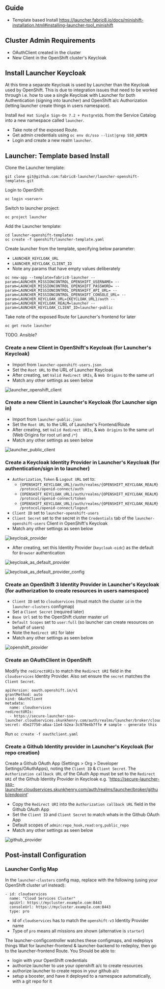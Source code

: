 ## Guide

* Template based Install https://launcher.fabric8.io/docs/minishift-installation.html#installing-launcher-tool_minishift

## Cluster Admin Requirements

* OAuthClient created in the cluster
* New Client in the OpenShift cluster's Keycloak

## Install Launcher Keycloak

At this time a separate Keycloak is used by Launcher than the Keycloak used by OpenShift.
This is due to integration issues that need to be worked through i.e. how to use a single Keycloak with Launcher for both Authentication (signing into launcher) and OpenShift a/c Authorization (letting launcher create things in users namespace).

Install `Red Hat Single Sign-On 7.2 + PostgreSQL` from the Service Catalog into a new namespace called `launcher`.

* Take note of the exposed Route.
* Get admin credentials using `oc env dc/sso --list|grep SSO_ADMIN`
* Login and create a new realm `launcher`.

## Launcher: Template based Install

Clone the Launcher template:

`git clone git@github.com:fabric8-launcher/launcher-openshift-templates.git`

Login to OpenShift:

`oc login <server>`

Switch to launcher project:

`oc project launcher`

Add the Launcher template:

```
cd launcher-openshift-templates
oc create -f openshift/launcher-template.yaml
```

Create launcher from the template, specifying below parameter:

* `LAUNCHER_KEYCLOAK_URL`
* `LAUNCHER_KEYCLOAK_CLIENT_ID`
* Note any params that have empty values deliberately

```
oc new-app --template=fabric8-launcher --param=LAUNCHER_MISSIONCONTROL_OPENSHIFT_USERNAME= --param=LAUNCHER_MISSIONCONTROL_OPENSHIFT_PASSWORD= --param=LAUNCHER_MISSIONCONTROL_OPENSHIFT_API_URL= --param=LAUNCHER_MISSIONCONTROL_OPENSHIFT_CONSOLE_URL= --param=LAUNCHER_KEYCLOAK_URL={KEYCLOAK_URL}/auth --param=LAUNCHER_KEYCLOAK_REALM=launcher --param=LAUNCHER_KEYCLOAK_CLIENT_ID=launcher-public
```

Take note of the exposed Route for Launcher's frontend for later

```
oc get route launcher
```

TODO. Ansible?

### Create a new Client in **OpenShift's Keycloak** (for Launcher's Keycloak)

* Import from `launcher-openshift-users.json`
* Set the `Root URL` to the URL of Launcher Keycloak
* After creating, set `Valid Redirect URIs`, & `Web Origins` to the same url
* Match any other settings as seen below

![launcher_openshift_client](launcher_openshift_client.png)

### Create a new Client in **Launcher's Keycloak** (for Launcher sign in)

* Import from `launcher-public.json`
* Set the `Root URL` to the URL of Launcher's Frontend/Route
* After creating, set `Valid Redirect URIs`, & `Web Origins` to the same url (Web Origins for root url and `/*`)
* Match any other settings as seen below

![launcher_public_client](launcher_public_client.png)

### Create a Keycloak Identity Provider in **Launcher's Keycloak** (for authentication/sign in to launcher)

* `Authorization`, `Token` & `Logout URL` set to:
  * `{OPENSHIFT_KEYCLOAK_URL}/auth/realms/{OPENSHIFT_KEYCLOAK_REALM}/protocol/openid-connect/auth`
  * `{OPENSHIFT_KEYCLOAK_URL}/auth/realms/{OPENSHIFT_KEYCLOAK_REALM}/protocol/openid-connect/token`
  * `{OPENSHIFT_KEYCLOAK_URL}/auth/realms/{OPENSHIFT_KEYCLOAK_REALM}/protocol/openid-connect/logout`
* `Client ID` set to `launcher-openshift-users`
* `Client Secret` set to the secret in the `Credentials` tab of the `launcher-openshift-users` Client in OpenShift's Keycloak
* Match any other settings as seen below

![keycloak_provider](keycloak_provider.png)

* After creating, set this Identity Provider (`keycloak-oidc`) as the default for `Browser` authentication

![keycloak_as_default_provider](keycloak_as_default_provider.png)

![keycloak_as_default_provider_config](keycloak_as_default_provider_config.png)

### Create an OpenShift 3 Identity Provider in **Launcher's Keycloak** (for authorization to create resources in users namespace)

* `Client ID` set to `cloudservices` (must match the cluster `id` in the `launcher-clusters` configmap)
* Set a `Client Secret` (required later)
* `Base Url` set to the OpenShift cluster master url
* `Default Scopes` set to `user:full` (so launcher can create resources on behalf of users)
* Note the `Redirect URI` for later
* Match any other settings as seen below

![openshift_provider](openshift_provider.png)

### Create an OAuthClient in OpenShift

Modify the `redirectURIs` to match the `Redirect URI` field in the `cloudservices` Identity Provider.
Also set ensure the `secret` matches the `Client Secret`.

```
apiVersion: oauth.openshift.io/v1
grantMethod: auto
kind: OAuthClient
metadata:
  name: cloudservices
redirectURIs:
  - https://secure-launcher-sso-launcher.cloudservices.skunkhenry.com/auth/realms/launcher/broker/cloudservices/endpoint
secret: 45e27750-a8aa-11e4-b2ea-3c970e4b7ffe # sample - generate this
```

Run `oc create -f oauthclient.yaml`

### Create a Github Identity provider in **Launcher's Keycloak** (for repo creation)

Create a Github OAuth App (Settings > Org > Developer Settings/OAuthApps), noting the `Client ID` & `Client Secret`. The `Authorization callback URL` of the OAuth App must be set to the `Redirect URI` of the Github Identity Provider in Keycloak e.g. 'https://secure-launcher-sso-launcher.cloudservices.skunkhenry.com/auth/realms/launcher/broker/github/endpoint'

* Copy the `Redirect URI` into the `Authorization callback URL` field in the Github OAuth App
* Set the `Client ID` and `Client Secret` to match whats in the Github OAuth App
* Default scopes of `admin:repo_hook,read:org,public_repo`
* Match any other settings as seen below

![github_provider](github_provider.png)

## Post-install Configuration

### Launcher Config Map

In the `launcher-clusters` config map, replace with the following (using your OpenShift cluster url instead):

```
- id: cloudservices
  name: "Cloud Services Cluster"
  apiUrl: https://mycluster.example.com:8443 
  consoleUrl: https://mycluster.example.com:8443 
  type: pro
```

* Id of `cloudservices` has to match the `openshift-v3` Identity Provider name
* Type of `pro` means all missions are shown (alternative is `starter`)

The launcher-configcontroller watches these configmaps, and redeploys things
Wait for launcher-frontend & launcher-backend to redeploy, then go to the launcher-frontend Route.
You Should be able to:

* login with your OpenShift credentials
* authorize launcher to use your openshift a/c to create resources
* authorize launcher to create repos in your github a/c
* setup a booster, and have it deployed to a namespace automatically, with a git repo for it